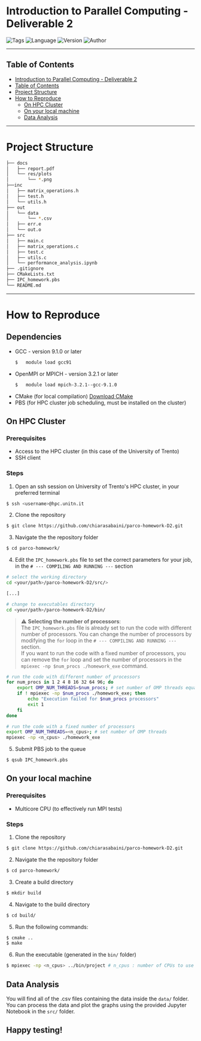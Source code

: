 # Introduction to Parallel Computing - Deliverable 2

![Tags](https://badgen.net/badge/icon/%23ParallelComputing%20%23MatrixTransposition/14406F1?icon=https://icons.getbootstrap.com/assets/icons/bookmarks-fill.svg&label&labelColor=FFF) ![Language](https://img.shields.io/badge/Built_with-C-F86424?labelColor=000&logo=c) ![Version](https://badgen.net/badge/Version/02.01/F08C2F?labelColor=000) ![Author](https://badgen.net/badge/Author/Chiara%20S./F23A29?labelColor=000)

---

## Table of Contents

- [Introduction to Parallel Computing - Deliverable 2](#introduction-to-parallel-computing---deliverable-2)
- [Table of Contents](#table-of-contents)
- [Project Structure](#project-structure)
- [How to Reproduce](#how-to-reproduce)
    - [On HPC Cluster](#on-hpc-cluster)
    - [On your local machine](#on-your-local-machine)
    - [Data Analysis](#data-analysis)

---

# Project Structure

```sh
├── docs
│   ├── report.pdf
│   └── res/plots
│       └── *.png
├──inc
│   ├── matrix_operations.h
│   ├── test.h
│   └── utils.h
├── out
│   └── data
│       └── *.csv
│   ├── err.e
│   └── out.o
├── src
│   ├── main.c
│   ├── matrix_operations.c
│   ├── test.c
│   ├── utils.c
│   └── performance_analysis.ipynb
├── .gitignore
├── CMakeLists.txt
├── IPC_homework.pbs
└── README.md
```
---

# How to Reproduce

## Dependencies
- GCC - version 9.1.0 or later
    ```sh
    $   module load gcc91
    ```
- OpenMPI or MPICH - version 3.2.1 or later
    ```sh
    $   module load mpich-3.2.1--gcc-9.1.0
    ```
- CMake (for local compilation) [Download CMake](https://cmake.org/download/)
- PBS (for HPC cluster job scheduling, must be installed on the cluster)

## On HPC Cluster

### Prerequisites
- Access to the HPC cluster (in this case of the University of Trento)
- SSH client

### Steps
1. Open an ssh session on University of Trento's HPC cluster, in your preferred terminal
```sh
$ ssh <username>@hpc.unitn.it
```
2. Clone the repository
```sh
$ git clone https://github.com/chiarasabaini/parco-homework-D2.git
```
3. Navigate the the repository folder
```sh
$ cd parco-homework/
```
4. Edit the `IPC_homework.pbs` file to set the correct parameters for your job, in the `# --- COMPILING AND RUNNING ---` section
```sh
# select the working directory
cd <your/path>/parco-homework-D2/src/>

[...]

# change to executables directory
cd <your/path>/parco-homework-D2/bin/
```

> :warning: **Selecting the number of processors**:\
The `IPC_homework.pbs` file is already set to run the code with different number of processors. You can change the number of processors by modifying the `for` loop in the `# --- COMPILING AND RUNNING ---` section.\
If you want to run the code with a fixed number of processors, you can remove the `for` loop and set the number of processors in the `mpiexec -np $num_procs ./homework_exe` command.
```sh 
# run the code with different number of processors
for num_procs in 1 2 4 8 16 32 64 96; do
    export OMP_NUM_THREADS=$num_procs; # set number of OMP threads equal to the number of processors
    if ! mpiexec -np $num_procs ./homework_exe; then
        echo "Execution failed for $num_procs processors"
        exit 1
    fi
done

# run the code with a fixed number of processors
export OMP_NUM_THREADS=<n_cpus>; # set number of OMP threads
mpiexec -np <n_cpus> ./homework_exe
```

5. Submit PBS job to the queue
```sh
$ qsub IPC_homework.pbs
```

## On your local machine

### Prerequisites
- Multicore CPU (to effectively run MPI tests)

### Steps
1. Clone the repository
```sh
$ git clone https://github.com/chiarasabaini/parco-homework-D2.git
```
2. Navigate the the repository folder
```sh
$ cd parco-homework/
```
3. Create a build directory
```sh
$ mkdir build
```
4. Navigate to the build directory
```sh
$ cd build/
```
5. Run the following commands:
```sh
$ cmake ..
$ make
```
6. Run the executable (generated in the `bin/` folder)
```sh
$ mpiexec -np <n_cpus> ../bin/project # n_cpus : number of CPUs to use
```

## Data Analysis

You will find all of the .csv files containing the data inside the `data/` folder.
You can process the data and plot the graphs using the provided Jupyter Notebook in the `src/` folder.

Happy testing!
---

